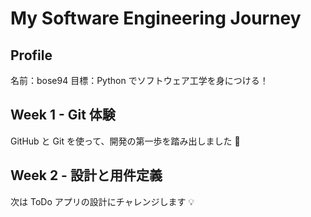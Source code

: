 # My Software Engineering Journey

## Profile

名前：bose94
目標：Python でソフトウェア工学を身につける！

## Week 1 - Git 体験

GitHub と Git を使って、開発の第一歩を踏み出しました 🚀

## Week 2 - 設計と用件定義

次は ToDo アプリの設計にチャレンジします 💡
